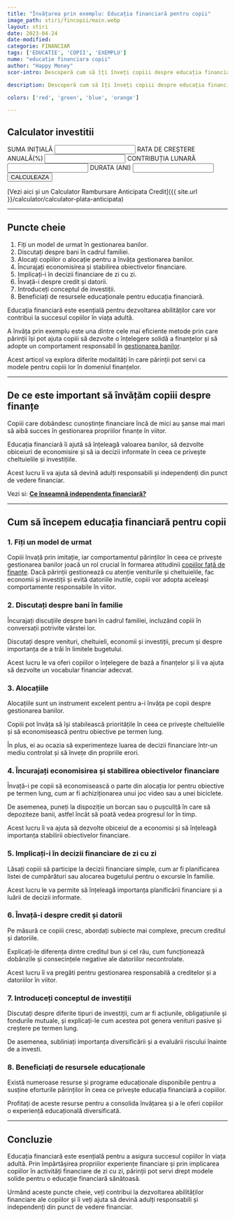 ```yaml
---
title: "Învățarea prin exemplu: Educația financiară pentru copii" 
image_path: stiri/fincopii/main.webp
layout: stiri
date: 2023-04-24
date-modified: 
categorie: FINANCIAR
tags: ['EDUCATIE', 'COPII', 'EXEMPLU']
nume: "educatie financiara copii"
author: "Happy Money"
scor-intro: Descoperă cum să îți înveți copiii despre educația financiară prin metoda învățării prin exemplu, abordând teme precum economisirea, investițiile și responsabilitatea financiară.

description: Descoperă cum să îți înveți copiii despre educația financiară prin metoda învățării prin exemplu, abordând teme precum economisirea, investițiile și responsabilitatea financiară.

colors: ['red', 'green', 'blue', 'orange']

---
```


<div class="rowinv">
<div class="formDiv panel">
<h2>Calculator investitii</h2>
<form class="forminv">
  <label for="startingBal">SUMA INIȚIALĂ</label>
  <input type="number" class="form-control" id="startingBal"/>
  <label for="expectedReturn"> RATA DE CREȘTERE ANUALĂ(%)</label>
  <input type="number" class="form-control" id="expectedReturn"/>
  <label for="monthlyDep">CONTRIBUȚIA LUNARĂ</label>
  <input type="number" class="form-control" id="monthlyDep"/>
  <label for="duration">DURATA (ANI)</label>
  <input type="number" class="form-control" id="duration"/>
	<div class="row">
	<div class="col-12 col-lg-6" style="display: flex; align-content: center; flex-wrap: wrap;">
  <button type="submit" class="btn btn-primary" id="submitinv">CALCULEAZA</button>
	</div>
	<div class="col-12 col-lg-6">
		<label id="finalValue"></label>
	</div>
	</div>
</form>
</div>
</div>

[Vezi aici și un Calculator Rambursare Anticipata Credit]({{ site.url }}/calculator/calculator-plata-anticipata)


---
## Puncte cheie

1. Fiți un model de urmat în gestionarea banilor.
2. Discutați despre bani în cadrul familiei.
3. Alocați copiilor o alocație pentru a învăța gestionarea banilor.
4. Încurajați economisirea și stabilirea obiectivelor financiare.
5. Implicați-i în decizii financiare de zi cu zi.
6. Învață-i despre credit și datorii.
7. Introduceți conceptul de investiții.
8. Beneficiați de resursele educaționale pentru educația financiară.

Educația financiară este esențială pentru dezvoltarea abilităților care vor contribui la succesul copiilor în viața adultă. 

A învăța prin exemplu este una dintre cele mai eficiente metode prin care părinții își pot ajuta copiii să dezvolte o înțelegere solidă a finanțelor și să adopte un comportament responsabil în [gestionarea banilor](https://www.aegon.ro/blog/protectie-si-educatie-financiara/testimonial-ina-educatie-financiara-pentru-fiul-meu/). 

Acest articol va explora diferite modalități în care părinții pot servi ca modele pentru copiii lor în domeniul finanțelor.

---
## De ce este important să învățăm copiii despre finanțe

Copiii care dobândesc cunoștințe financiare încă de mici au șanse mai mari să aibă succes în gestionarea propriilor finanțe în viitor. 

Educația financiară îi ajută să înțeleagă valoarea banilor, să dezvolte obiceiuri de economisire și să ia decizii informate în ceea ce privește cheltuielile și investițiile. 

Acest lucru îi va ajuta să devină adulți responsabili și independenți din punct de vedere financiar.

Vezi si: **[Ce înseamnă independenta financiară?](https://totredus.ro/stiri/independenta-financiara/)**

---
## Cum să începem educația financiară pentru copii

### 1. Fiți un model de urmat
Copiii învață prin imitație, iar comportamentul părinților în ceea ce privește gestionarea banilor joacă un rol crucial în formarea atitudinii [copiilor față de finanțe](https://www.scoaladebani.ro/blog/banii-copilul-tau-educatie-financiara). Dacă părinții gestionează cu atenție veniturile și cheltuielile, fac economii și investiții și evită datoriile inutile, copiii vor adopta aceleași comportamente responsabile în viitor.

### 2. Discutați despre bani în familie
Încurajați discuțiile despre bani în cadrul familiei, incluzând copiii în conversații potrivite vârstei lor. 

Discutați despre venituri, cheltuieli, economii și investiții, precum și despre importanța de a trăi în limitele bugetului. 

Acest lucru le va oferi copiilor o înțelegere de bază a finanțelor și îi va ajuta să dezvolte un vocabular financiar adecvat.

### 3. Alocațiile
Alocațiile sunt un instrument excelent pentru a-i învăța pe copii despre gestionarea banilor. 

Copiii pot învăța să își stabilească prioritățile în ceea ce privește cheltuielile și să economisească pentru obiective pe termen lung.

În plus, ei au ocazia să experimenteze luarea de decizii financiare într-un mediu controlat și să învețe din propriile erori.

### 4. Încurajați economisirea și stabilirea obiectivelor financiare
Învață-i pe copii să economisească o parte din alocația lor pentru obiective pe termen lung, cum ar fi achiziționarea unui joc video sau a unei biciclete.

De asemenea, puneți la dispoziție un borcan sau o pușculiță în care să depoziteze banii, astfel încât să poată vedea progresul lor în timp. 

Acest lucru îi va ajuta să dezvolte obiceiul de a economisi și să înțeleagă importanța stabilirii obiectivelor financiare.

### 5. Implicați-i în decizii financiare de zi cu zi
Lăsați copiii să participe la decizii financiare simple, cum ar fi planificarea listei de cumpărături sau alocarea bugetului pentru o excursie în familie. 

Acest lucru le va permite să înțeleagă importanța planificării financiare și a luării de decizii informate.

### 6. Învață-i despre credit și datorii
Pe măsură ce copiii cresc, abordați subiecte mai complexe, precum creditul și datoriile. 

Explicați-le diferența dintre creditul bun și cel rău, cum funcționează dobânzile și consecințele negative ale datoriilor necontrolate. 

Acest lucru îi va pregăti pentru gestionarea responsabilă a creditelor și a datoriilor în viitor.

### 7. Introduceți conceptul de investiții
Discutați despre diferite tipuri de investiții, cum ar fi acțiunile, obligațiunile și fondurile mutuale, și explicați-le cum acestea pot genera venituri pasive și creștere pe termen lung. 

De asemenea, subliniați importanța diversificării și a evaluării riscului înainte de a investi.

### 8. Beneficiați de resursele educaționale
Există numeroase resurse și programe educaționale disponibile pentru a susține eforturile părinților în ceea ce privește educația financiară a copiilor.

Profitați de aceste resurse pentru a consolida învățarea și a le oferi copiilor o experiență educațională diversificată.

---
## Concluzie
Educația financiară este esențială pentru a asigura succesul copiilor în viața adultă. Prin împărtășirea propriilor experiențe financiare și prin implicarea copiilor în activități financiare de zi cu zi, părinții pot servi drept modele solide pentru o educație financiară sănătoasă. 

Urmând aceste puncte cheie, veți contribui la dezvoltarea abilităților financiare ale copiilor și îi veți ajuta să devină adulți responsabili și independenți din punct de vedere financiar.

<script>
// Create event listener on submit button CALCULATOR DE INVESTITII
document.getElementById("submitinv").addEventListener("click", (e) => calculate(e))
// Function to make calculations and build table
function calculate(e) {
  e.preventDefault();
  let labels = [];
  let balances = [];
  // Take form input and assign them to variables 
  const formItems = document.querySelector("form").children;
  let startingBal = parseInt(formItems[1].value);
  const expReturn = parseInt(formItems[3].value)/100;
  const monthlyDep = parseInt(formItems[5].value);
  const duration = parseInt(formItems[7].value);
  const monthlyReturn = expReturn/12;
  if(startingBal === null || startingBal === undefined ||
     expReturn === null || expReturn === undefined ||
     monthlyDep === null || monthlyDep === undefined ||
     duration === null || duration === undefined) {
    return;
  }
  if(monthlyDep < 0) {
    return;
  }
  // Create formatter for USD
  const formatter = new Intl.NumberFormat('ro-RO', {
  style: 'currency',
  currency: 'RON',
  minimumFractionDigits: 2
  })
  // Loop through items to update starting balance and build out table rows
  for(let i = 1; i <= duration*12; i++) {
    startingBal = (startingBal * (1 + monthlyReturn)) + monthlyDep;
    if(i % 12 === 0) {
      const year = i/12;
      balances.push(startingBal.toFixed(2));
      labels.push(`Year ${year}`);
    }
  }
  // Make table and chart appear and have the total presented at the bottom of the screen
  if(document.querySelector("#finalValue")) {
    document.querySelector("#finalValue").innerHTML = `Total după ${duration} ani: ` + formatter.format(startingBal);
  } else {
    const finalValue = document.createElement("h3");
    finalValue.setAttribute("id", "finalValue");
    finalValue.innerHTML = `Total după ${duration} ani: ` + formatter.format(startingBal);
    document.querySelector(".chartDiv").appendChild(finalValue);
  }
  document.getElementById("submitinv").innerHTML = "Re-Calculează"
}
</script>